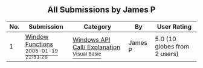 ﻿<div align="center">

## All Submissions by James P

</div>

No.  | Submission | Category | By   | User Rating
---- | ---------- | -------- | ---- | -----------
1 | [Window Functions<br /><sup>2005-01-19 22:51:26</sup>](https://github.com/Planet-Source-Code/james-p-window-functions__1-58528) | [Windows API Call/ Explanation<br /><sup>Visual Basic</sup>](../ByCategory/windows-api-call-explanation__1-39.md) | James P | 5.0 (10 globes from 2 users)
